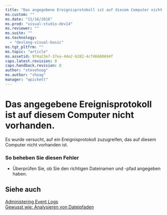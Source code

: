 ```yaml
---
title: "Das angegebene Ereignisprotokoll ist auf diesem Computer nicht vorhanden. | Microsoft Docs"
ms.custom: ""
ms.date: "11/16/2016"
ms.prod: "visual-studio-dev14"
ms.reviewer: ""
ms.suite: ""
ms.technology: 
  - "devlang-visual-basic"
ms.tgt_pltfrm: ""
ms.topic: "article"
ms.assetid: 974a23e7-37ea-4de2-b282-4cf46600694f
caps.latest.revision: 8
caps.handback.revision: 8
author: "stevehoag"
ms.author: "shoag"
manager: "wpickett"
---
```

# Das angegebene Ereignisprotokoll ist auf diesem Computer nicht vorhanden.
Es wurde versucht, auf ein Ereignisprotokoll zuzugreifen, das auf diesem Computer nicht vorhanden ist.  
  
### So beheben Sie diesen Fehler  
  
-   Überprüfen Sie, ob Sie den richtigen Dateinamen und \-pfad angegeben haben.  
  
## Siehe auch  
 [Administering Event Logs](http://msdn.microsoft.com/de-de/35f53238-bdd2-417b-acd8-2fd9f7397f18)   
 [Gewusst wie: Analysieren von Dateipfaden](../../visual-basic/developing-apps/programming/drives-directories-files/how-to-parse-file-paths.md)